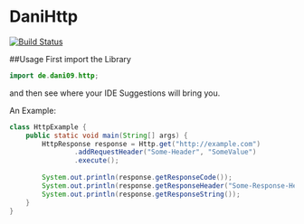 # DaniHttp
[![Build Status](https://travis-ci.org/dani909/DaniHttp.svg?branch=master)](https://travis-ci.org/dani909/DaniHttp)

##Usage
First import the Library

```java
import de.dani09.http;
```

and then see where your IDE Suggestions will bring you.

An Example:
```java
class HttpExample {
    public static void main(String[] args) {
        HttpResponse response = Http.get("http://example.com")
                .addRequestHeader("Some-Header", "SomeValue")
                .execute();
        
        System.out.println(response.getResponseCode());
        System.out.println(response.getResponseHeader("Some-Response-Header"));
        System.out.println(response.getResponseString());
    }
}
```